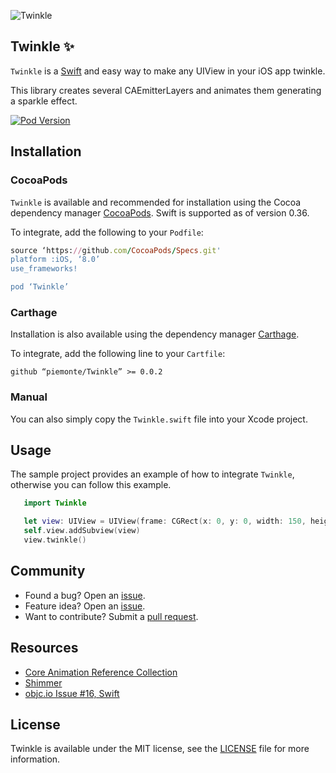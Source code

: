 ![Twinkle](https://raw.github.com/piemonte/twinkle/master/twinkle.gif)

## Twinkle :sparkles:

`Twinkle` is a [Swift](https://developer.apple.com/swift/) and easy way to make any UIView in your iOS app twinkle.

This library creates several CAEmitterLayers and animates them generating a sparkle effect.

[![Pod Version](https://img.shields.io/cocoapods/v/Twinkle.svg?style=flat)](http://cocoadocs.org/docsets/Twinkle/)

## Installation

### CocoaPods

`Twinkle` is available and recommended for installation using the Cocoa dependency manager [CocoaPods](http://cocoapods.org/). Swift is supported as of version 0.36.

To integrate, add the following to your `Podfile`:

```ruby
source ‘https://github.com/CocoaPods/Specs.git'
platform :iOS, ‘8.0’
use_frameworks!

pod ‘Twinkle’
```	

### Carthage

Installation is also available using the dependency manager [Carthage](https://github.com/Carthage/Carthage).

To integrate, add the following line to your `Cartfile`:

```ogdl
github “piemonte/Twinkle” >= 0.0.2
```

### Manual

You can also simply copy the `Twinkle.swift` file into your Xcode project.

## Usage

The sample project provides an example of how to integrate `Twinkle`, otherwise you can follow this example.

``` Swift
   import Twinkle
```

``` Swift
   let view: UIView = UIView(frame: CGRect(x: 0, y: 0, width: 150, height: 50))
   self.view.addSubview(view)
   view.twinkle()
```

## Community

- Found a bug? Open an [issue](https://github.com/piemonte/twinkle/issues).
- Feature idea? Open an [issue](https://github.com/piemonte/twinkle/issues).
- Want to contribute? Submit a [pull request](https://github.com/piemonte/twinkle/pulls).

## Resources

* [Core Animation Reference Collection](https://developer.apple.com/library/ios/documentation/Cocoa/Reference/CoreAnimation_framework/index.html)
* [Shimmer](https://github.com/facebook/shimmer)
* [objc.io Issue #16, Swift](http://www.objc.io/issue-16/)

## License

Twinkle is available under the MIT license, see the [LICENSE](https://github.com/piemonte/twinkle/blob/master/LICENSE) file for more information.
